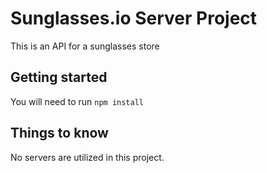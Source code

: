 # Sunglasses.io Server Project

This is an API for a sunglasses store

## Getting started

You will need to run  ```` npm install ````

## Things to know

No servers are utilized in this project.